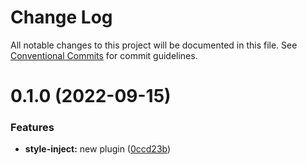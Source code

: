 # Change Log

All notable changes to this project will be documented in this file.
See [Conventional Commits](https://conventionalcommits.org) for commit guidelines.

# 0.1.0 (2022-09-15)


### Features

* **style-inject:** new plugin ([0ccd23b](https://github.com/senoteam/vite-plugin/commit/0ccd23b8da324492f05ada83b01895261fb70fdc))
